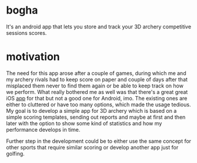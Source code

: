 # bogha

It's an android app that lets you store and track your 3D archery competitive sessions scores.

# motivation

The need for this app arose after a couple of games, during which me and my archery rivals had to keep score on paper and couple of days after that misplaced them never to find them again or be able to keep track on how we perform. What really bothered me as well was that there's a great great iOS [app](https://apps.apple.com/us/app/archery-scoresheets/id1308246428) for that but not a good one for Android, imo. The existing ones are either to cluttered or have too many options, which made the usage tedious. My goal is to develop a simple app for 3D archery which is based on a simple scoring templates, sending out reports and maybe at first and then later with the option to show some kind of statistics and how my performance develops in time.

Further step in the development could be to either use the same concept for other sports that require similar scoring or develop another app just for golfing.